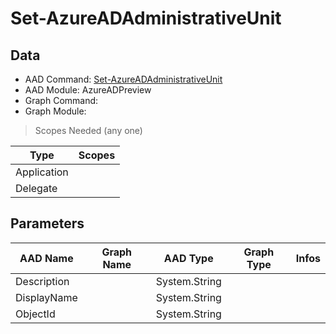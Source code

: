 # Set-AzureADAdministrativeUnit

## Data

+ AAD Command: [Set-AzureADAdministrativeUnit](https://docs.microsoft.com/en-us/powershell/module/AzureAD/Set-AzureADAdministrativeUnit?view=azureadps-2.0-preview)
+ AAD Module: AzureADPreview
+ Graph Command: 
+ Graph Module: 

> Scopes Needed (any one)

|Type|Scopes|
|---|---|
|Application||
|Delegate||

## Parameters

|AAD Name|Graph Name|AAD Type|Graph Type|Infos|
|---|---|---|---|---|
|Description||System.String|||
|DisplayName||System.String|||
|ObjectId||System.String|||

